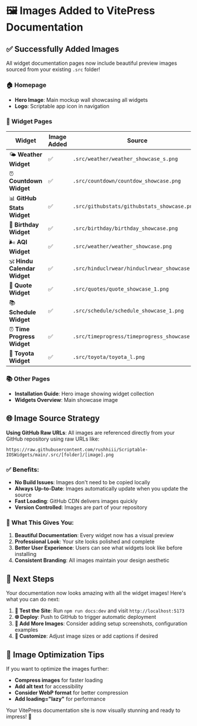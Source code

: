 # 🖼️ Images Added to VitePress Documentation

## ✅ Successfully Added Images

All widget documentation pages now include beautiful preview images sourced from your existing `.src` folder!

### 🏠 Homepage
- **Hero Image**: Main mockup wall showcasing all widgets
- **Logo**: Scriptable app icon in navigation

### 📱 Widget Pages

| Widget | Image Added | Source |
|--------|-------------|---------|
| 🌤️ **Weather Widget** | ✅ | `.src/weather/weather_showcase_s.png` |
| ⏰ **Countdown Widget** | ✅ | `.src/countdown/countdow_showcase.png` |
| 📊 **GitHub Stats Widget** | ✅ | `.src/githubstats/githubstats_showcase.png` |
| 🎂 **Birthday Widget** | ✅ | `.src/birthday/birthday_showcase.png` |
| 🌬️ **AQI Widget** | ✅ | `.src/weather/weather_showcase.png` |
| 🕉️ **Hindu Calendar Widget** | ✅ | `.src/hinduclrwear/hinduclrwear_showcase.png` |
| 💭 **Quote Widget** | ✅ | `.src/quotes/quote_showcase_1.png` |
| 📚 **Schedule Widget** | ✅ | `.src/schedule/schedule_showcase_1.png` |
| ⏰ **Time Progress Widget** | ✅ | `.src/timeprogress/timeprogress_showcase.png` |
| 🚗 **Toyota Widget** | ✅ | `.src/toyota/toyota_l.png` |

### 📚 Other Pages
- **Installation Guide**: Hero image showing widget collection
- **Widgets Overview**: Main showcase image

## 🌐 Image Source Strategy

**Using GitHub Raw URLs**: All images are referenced directly from your GitHub repository using raw URLs like:
```
https://raw.githubusercontent.com/rushhiii/Scriptable-IOSWidgets/main/.src/[folder]/[image].png
```

### ✅ Benefits:
- **No Build Issues**: Images don't need to be copied locally
- **Always Up-to-Date**: Images automatically update when you update the source
- **Fast Loading**: GitHub CDN delivers images quickly
- **Version Controlled**: Images are part of your repository

### 🚀 What This Gives You:

1. **Beautiful Documentation**: Every widget now has a visual preview
2. **Professional Look**: Your site looks polished and complete
3. **Better User Experience**: Users can see what widgets look like before installing
4. **Consistent Branding**: All images maintain your design aesthetic

## 🎯 Next Steps

Your documentation now looks amazing with all the widget images! Here's what you can do next:

1. **📱 Test the Site**: Run `npm run docs:dev` and visit `http://localhost:5173`
2. **🌐 Deploy**: Push to GitHub to trigger automatic deployment
3. **📸 Add More Images**: Consider adding setup screenshots, configuration examples
4. **🎨 Customize**: Adjust image sizes or add captions if desired

## 📝 Image Optimization Tips

If you want to optimize the images further:

- **Compress images** for faster loading
- **Add alt text** for accessibility
- **Consider WebP format** for better compression
- **Add loading="lazy"** for performance

Your VitePress documentation site is now visually stunning and ready to impress! 🎉
